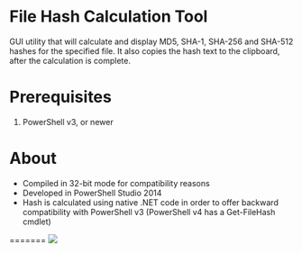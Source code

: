 File Hash Calculation Tool
============

GUI utility that will calculate and display MD5, SHA-1, SHA-256 and SHA-512 hashes for the specified file. It also copies the hash text to the clipboard, after the calculation is complete.


Prerequisites
============
1. PowerShell v3, or newer


About
============
- Compiled in 32-bit mode for compatibility reasons
- Developed in PowerShell Studio 2014
- Hash is calculated using native .NET code in order to offer backward compatibility with PowerShell v3 (PowerShell v4 has a Get-FileHash cmdlet)

=======
![](https://github.com/vN3rd/FileHashTool/raw/master/FileHashTool_Demo.gif)
